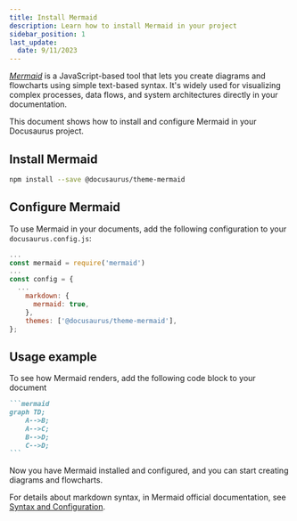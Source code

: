 ```yaml
---
title: Install Mermaid
description: Learn how to install Mermaid in your project 
sidebar_position: 1
last_update: 
  date: 9/11/2023
---
```


*[Mermaid](https://mermaid.js.org/intro/)* is a JavaScript-based tool that lets you create diagrams and flowcharts using simple text-based syntax.
It's widely used for visualizing complex processes, data flows, and system architectures directly in your documentation.

This document shows how to install and configure Mermaid in your Docusaurus project.

## Install Mermaid

```bash
npm install --save @docusaurus/theme-mermaid
```

## Configure Mermaid

To use Mermaid in your documents, add the following configuration to your `docusaurus.config.js`:

```js title="docusaurus.config.js"
...
const mermaid = require('mermaid')
...
const config = {
  ...
    markdown: {
      mermaid: true,
    },
    themes: ['@docusaurus/theme-mermaid'],
};
```

## Usage example

To see how Mermaid renders, add the following code block to your document

``````markdown title="Example Mermaid diagram"
```mermaid
graph TD;
    A-->B;
    A-->C;
    B-->D;
    C-->D;
```
``````

Now you have Mermaid installed and configured, and you can start creating diagrams and flowcharts.

For details about markdown syntax,  in Mermaid official documentation, see [Syntax and Configuration](https://mermaid.js.org/intro/n00b-syntaxReference.html).